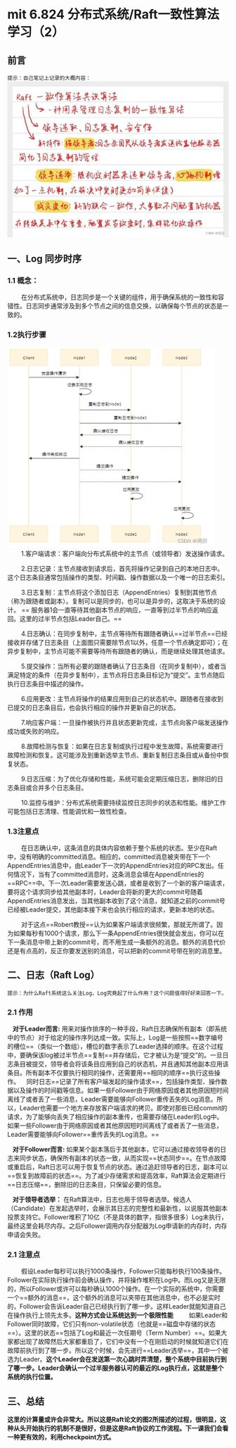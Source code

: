 # mit 6.824 分布式系统/Raft一致性算法学习（2）
## 前言

`提示：自己笔记上记录的大概内容：`
![在这里插入图片描述](a.jpg)
## 一、Log 同步时序

  ### 1.1 概念：
       
  &nbsp;&nbsp;&nbsp;&nbsp;&nbsp;&nbsp;&nbsp;&nbsp;在分布式系统中，日志同步是一个关键的组件，用于确保系统的一致性和容错性。日志同步通常涉及到多个节点之间的信息交换，以确保每个节点的状态是一致的。

  ###  1.2执行步骤
  ![在这里插入图片描述](b.png)
&nbsp;&nbsp;&nbsp;&nbsp;&nbsp;&nbsp;&nbsp;&nbsp;1.客户端请求：客户端向分布式系统中的主节点（或领导者）发送操作请求。

&nbsp;&nbsp;&nbsp;&nbsp;&nbsp;&nbsp;&nbsp;&nbsp;2.日志记录：主节点接收到请求后，首先将操作记录到自己的本地日志中。
这个日志条目通常包括操作的类型、时间戳、操作数据以及一个唯一的日志索引。

&nbsp;&nbsp;&nbsp;&nbsp;&nbsp;&nbsp;&nbsp;&nbsp;3.日志复制：主节点将这个添加日志（AppendEntries）复制到其他节点（称为跟随者或副本）。复制可以是同步的，也可以是异步的，这取决于系统的设计。
     == 服务器1会一直等待其他副本节点的响应，一直等到过半节点的响应返回。这里的过半节点包括Leader自己。==

&nbsp;&nbsp;&nbsp;&nbsp;&nbsp;&nbsp;&nbsp;&nbsp;4.日志确认：在同步复制中，主节点等待所有跟随者确认==过半节点==已经接收并存储了日志条目（上面图只需要除节点1以外，任意一个节点确定即可）；在异步复制中，主节点可能不需要等待所有跟随者的确认，而是继续处理其他请求。

&nbsp;&nbsp;&nbsp;&nbsp;&nbsp;&nbsp;&nbsp;&nbsp;5.提交操作：当所有必要的跟随者确认了日志条目（在同步复制中），或者当满足特定的条件（在异步复制中），主节点将日志条目标记为“提交”。主节点随后执行日志条目中描述的操作。

&nbsp;&nbsp;&nbsp;&nbsp;&nbsp;&nbsp;&nbsp;&nbsp;6.应用更改：主节点将操作的结果应用到自己的状态机中。跟随者在接收到已提交的日志条目后，也会执行相应的操作并更新自己的状态。

&nbsp;&nbsp;&nbsp;&nbsp;&nbsp;&nbsp;&nbsp;&nbsp;7.响应客户端：一旦操作被执行并且状态更新完成，主节点向客户端发送操作成功或失败的响应。

&nbsp;&nbsp;&nbsp;&nbsp;&nbsp;&nbsp;&nbsp;&nbsp;8.故障检测与恢复：如果在日志复制或执行过程中发生故障，系统需要进行故障检测和恢复。这可能涉及到重新选举主节点、重新复制日志条目或从备份中恢复状态。

&nbsp;&nbsp;&nbsp;&nbsp;&nbsp;&nbsp;&nbsp;&nbsp;9.日志压缩：为了优化存储和性能，系统可能会定期压缩日志，删除旧的日志条目或合并多个日志条目。

&nbsp;&nbsp;&nbsp;&nbsp;&nbsp;&nbsp;&nbsp;&nbsp;10.监控与维护：分布式系统需要持续监控日志同步的状态和性能。维护工作可能包括日志清理、性能调优和一致性检查。
   ### 1.3注意点
&nbsp;&nbsp;&nbsp;&nbsp;&nbsp;&nbsp;&nbsp;&nbsp;在日志确认中，这条消息的具体内容依赖于整个系统的状态。至少在Raft中，没有明确的committed消息。相应的，committed消息被夹带在下一个AppendEntries消息中，由Leader下一次的AppendEntries对应的RPC发出。任何情况下，当有了committed消息时，这条消息会填在AppendEntries的==RPC==中。下一次Leader需要发送心跳，或者是收到了一个新的客户端请求，要将这个请求同步给其他副本时，Leader会将新的更大的commit号随着AppendEntries消息发出，当其他副本收到了这个消息，就知道之前的commit号已经被Leader提交，其他副本接下来也会执行相应的请求，更新本地的状态。 

&nbsp;&nbsp;&nbsp;&nbsp;&nbsp;&nbsp;&nbsp;&nbsp;对于这点==Robert教授==认为如果客户端请求很频繁，那就无所谓了。因为如果每秒有1000个请求，那么下一条AppendEntries很快就会发出，你可以在下一条消息中带上新的commit号，而不用生成一条额外的消息。额外的消息代价还是有点高的，反正你要发送别的消息，可以把新的commit号带在别的消息里。

## 二、日志（Raft Log）
`提示：为什么Raft系统这么关注Log，Log究竟起了什么作用？这个问题值得好好来回答一下。`
   ### 2.1 作用


&nbsp;&nbsp;&nbsp;**对于Leader而言:** 用来对操作排序的一种手段，Raft日志确保所有副本（即系统中的节点）对于给定的操作序列达成一致。实际上，Log是一些按照==数字编号的槽位==（类似一个数组），槽位的数字表示了Leader选择的顺序。在这个过程中，要确保该log被过半节点==复制==并存储后，它才被认为是“提交”的。一旦日志条目被提交，领导者会将该条目应用到自己的状态机，并且通知其他副本应用该条目。所有副本不仅要执行相同的操作，还需要用==相同的顺序==执行这些操作。
&nbsp;&nbsp;&nbsp;同时日志==记录了所有客户端发起的操作请求==，包括操作类型、操作数据以及操作的时间戳等信息。如果一些Follower由于网络原因或者其他原因短时间离线了或者丢了一些消息，Leader需要能够向Follower重传丢失的Log消息。所以，Leader也需要一个地方来存放客户端请求的拷贝。即使对那些已经commit的请求，为了能够向丢失了相应操作的副本重传，也需要存储在Leader的Log中。如果一些Follower由于网络原因或者其他原因短时间离线了或者丢了一些消息，Leader需要能够向Follower==重传丢失的Log消息。==


&nbsp;&nbsp;&nbsp;**对于Follower而言:** 如果某个副本落后于其他副本，它可以通过接收领导者的日志来同步状态，确保所有副本的状态一致，从而实现==状态同步==。在节点故障或重启后，Raft日志可以用于恢复节点的状态。通过追赶领导者的日志，副本可以==恢复到故障前的状态==。为了减少存储需求和提高效率，Raft算法会定期进行==日志压缩==，删除旧的日志条目，只保留必要的信息。

&nbsp;&nbsp;&nbsp;**对于领导者选举：** 在Raft算法中，日志也用于领导者选举。候选人（Candidate）在发起选举时，会展示其日志的完整性和最新性，以说服其他副本投票支持它。Follower堆积了10亿（不是具体的数字，指很多很多）Log未执行，最终这里会耗尽内存。之后Follower调用内存分配器为Log申请新的内存时，内存申请会失败。

### 2.1 注意点
&nbsp;&nbsp;&nbsp;&nbsp;&nbsp;&nbsp;&nbsp;&nbsp;假设Leader每秒可以执行1000条操作，Follower只能每秒执行100条操作。Follower在实际执行操作前会确认操作，并将操作堆积在Log中。而Log又是无限的，所以Follower或许可以每秒确认1000个操作。在一个实际的系统中，你需要一个==额外的消息==，这个额外的消息可以夹带在其他消息中，也不必是实时的，Follower会告诉Leader自己已经执行到了哪一步。这样Leader就能知道自己在操作执行上领先太多。**这种方式会让系统达到一个极限性能**
&nbsp;&nbsp;&nbsp;&nbsp;&nbsp;&nbsp;&nbsp;&nbsp;如果Leader和Follower同时故障，它们只有non-volatile状态（也就是==磁盘中存储的状态==）。这里的状态==包括了Log和最近一次任期号（Term Number）==。如果大家都出现了故障然后大家都重启了，它们中没有一个在刚启动的时候就知道它们在故障前执行到了哪一步。所以这个时候，会先进行==Leader选举==，其中一个被选为Leader。**这个Leader会在发送第一次心跳时弄清楚，整个系统中目前执行到了哪一步。Leader会确认一个过半服务器认可的最近的Log执行点，这就是整个系统的执行位置。**
## 三、总结

**这里的计算量或许会非常大。所以这是Raft论文的图2所描述的过程，很明显，这种从头开始执行的机制不是很好，但是这是Raft协议的工作流程。下一课我们会看一种更有效的，利用checkpoint方式。**
